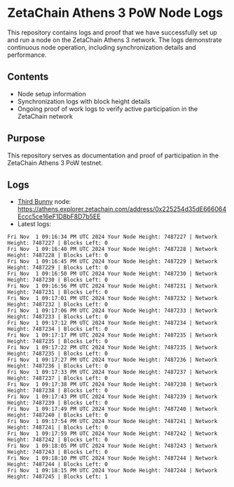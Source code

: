 # ZetaChain Athens 3 PoW Node Logs
This repository contains logs and proof that we have successfully set up and run a node on the ZetaChain Athens 3 network. The logs demonstrate continuous node operation, including synchronization details and performance.

## Contents
- Node setup information
- Synchronization logs with block height details
- Ongoing proof of work logs to verify active participation in the ZetaChain network

## Purpose
This repository serves as documentation and proof of participation in the ZetaChain Athens 3 PoW testnet.

## Logs

- [Third Bunny](https://thirdbunny.xyz/) node: https://athens.explorer.zetachain.com/address/0x225254d35dE666064Eccc5ce16eF1D8bF8D7b5EE
- Latest logs:
```
Fri Nov  1 09:16:34 PM UTC 2024 Your Node Height: 7487227 | Network Height: 7487227 | Blocks Left: 0
Fri Nov  1 09:16:40 PM UTC 2024 Your Node Height: 7487228 | Network Height: 7487228 | Blocks Left: 0
Fri Nov  1 09:16:45 PM UTC 2024 Your Node Height: 7487229 | Network Height: 7487229 | Blocks Left: 0
Fri Nov  1 09:16:50 PM UTC 2024 Your Node Height: 7487230 | Network Height: 7487230 | Blocks Left: 0
Fri Nov  1 09:16:56 PM UTC 2024 Your Node Height: 7487231 | Network Height: 7487231 | Blocks Left: 0
Fri Nov  1 09:17:01 PM UTC 2024 Your Node Height: 7487232 | Network Height: 7487232 | Blocks Left: 0
Fri Nov  1 09:17:06 PM UTC 2024 Your Node Height: 7487233 | Network Height: 7487233 | Blocks Left: 0
Fri Nov  1 09:17:12 PM UTC 2024 Your Node Height: 7487234 | Network Height: 7487234 | Blocks Left: 0
Fri Nov  1 09:17:17 PM UTC 2024 Your Node Height: 7487235 | Network Height: 7487235 | Blocks Left: 0
Fri Nov  1 09:17:22 PM UTC 2024 Your Node Height: 7487235 | Network Height: 7487235 | Blocks Left: 0
Fri Nov  1 09:17:27 PM UTC 2024 Your Node Height: 7487236 | Network Height: 7487236 | Blocks Left: 0
Fri Nov  1 09:17:33 PM UTC 2024 Your Node Height: 7487237 | Network Height: 7487237 | Blocks Left: 0
Fri Nov  1 09:17:38 PM UTC 2024 Your Node Height: 7487238 | Network Height: 7487238 | Blocks Left: 0
Fri Nov  1 09:17:43 PM UTC 2024 Your Node Height: 7487239 | Network Height: 7487239 | Blocks Left: 0
Fri Nov  1 09:17:49 PM UTC 2024 Your Node Height: 7487240 | Network Height: 7487240 | Blocks Left: 0
Fri Nov  1 09:17:54 PM UTC 2024 Your Node Height: 7487241 | Network Height: 7487241 | Blocks Left: 0
Fri Nov  1 09:17:59 PM UTC 2024 Your Node Height: 7487242 | Network Height: 7487242 | Blocks Left: 0
Fri Nov  1 09:18:05 PM UTC 2024 Your Node Height: 7487243 | Network Height: 7487243 | Blocks Left: 0
Fri Nov  1 09:18:10 PM UTC 2024 Your Node Height: 7487244 | Network Height: 7487244 | Blocks Left: 0
Fri Nov  1 09:18:15 PM UTC 2024 Your Node Height: 7487244 | Network Height: 7487245 | Blocks Left: 1
```
